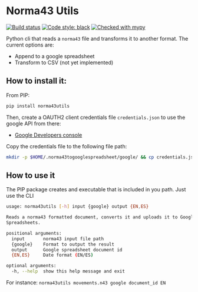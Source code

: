 # Norma43 Utils

[![Build status](https://github.com/sergief/norma43utils/workflows/Python%20package/badge.svg)](https://github.com/sergief/norma43utils/actions?query=workflow%3A%22Python+package%22)
[![Code style: black](https://img.shields.io/badge/code%20style-black-000000.svg)](https://github.com/psf/black)
[![Checked with mypy](http://www.mypy-lang.org/static/mypy_badge.svg)](http://mypy-lang.org/)


Python cli that reads a `norma43` file and transforms it to another format.
The current options are:
* Append to a google spreadsheet
* Transform to CSV (not yet implemented)

## How to install it:

From PIP:
```bash
pip install norma43utils
```

Then, create a  OAUTH2 client credentials file `credentials.json` to use the google API from there:
* [Google Developers console](https://console.developers.google.com/apis/credentials)

Copy the credentials file to the following file path:

```bash
mkdir -p $HOME/.norma43togooglespreadsheet/google/ && cp credentials.json $HOME/.norma43togooglespreadsheet/google/ 
```

## How to use it
The PIP package creates and executable that is included in you path. Just use the CLI
```bash
usage: norma43utils [-h] input {google} output {EN,ES}

Reads a norma43 formatted document, converts it and uploads it to Google
Spreadsheets.

positional arguments:
  input       norma43 input file path
  {google}    Format to output the result
  output      Google spreadsheet document id
  {EN,ES}     Date format (EN/ES)

optional arguments:
  -h, --help  show this help message and exit
```

For instance: `norma43utils movements.n43 google document_id EN`